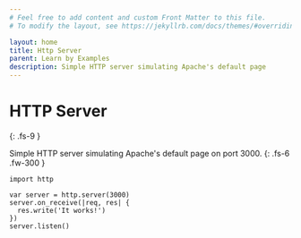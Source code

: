```yaml
---
# Feel free to add content and custom Front Matter to this file.
# To modify the layout, see https://jekyllrb.com/docs/themes/#overriding-theme-defaults

layout: home
title: Http Server 
parent: Learn by Examples
description: Simple HTTP server simulating Apache's default page
---
```


# HTTP Server
{: .fs-9 }

Simple HTTP server simulating Apache's default page on port 3000.
{: .fs-6 .fw-300 }

```blade
import http

var server = http.server(3000)
server.on_receive(|req, res| {
  res.write('It works!')
})
server.listen()
```